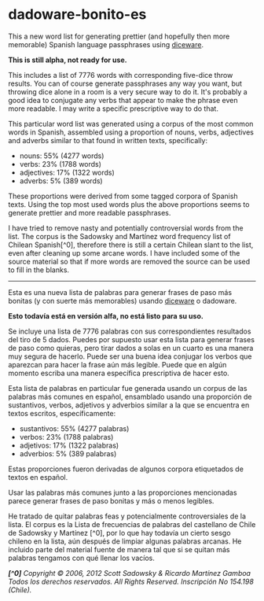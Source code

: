 # dadoware-bonito-es

This a new word list for generating prettier (and hopefully then more memorable) Spanish language passphrases using [diceware](https://theworld.com/~reinhold/diceware.html).

**This is still alpha, not ready for use.**

This includes a list of 7776 words with corresponding five-dice throw results. You can of course generate passphrases any way you want, but throwing dice alone in a room is a very secure way to do it. It's probably a good idea to conjugate any verbs that appear to make the phrase even more readable. I may write a specific prescriptive way to do that.

This particular word list was generated using a corpus of the most common words in Spanish, assembled using a proportion of nouns, verbs, adjectives and adverbs similar to that found in written texts, specifically:

- nouns: 55% (4277 words)
- verbs: 23% (1788 words)
- adjectives: 17% (1322 words)
- adverbs: 5% (389 words)

These proportions were derived from some tagged corpora of Spanish texts. Using the top most used words plus the above proportions seems to generate prettier and more readable passphrases.

I have tried to remove nasty and potentially controversial words from the list. The corpus is the Sadowsky and Martínez word frequency list of Chilean Spanish[^0], therefore there is still a certain Chilean slant to the list, even after cleaning up some arcane words. I have included some of the source material so that if more words are removed the source can be used to fill in the blanks.

---

Esta es una nueva lista de palabras para generar frases de paso más bonitas (y con suerte más memorables) usando [diceware](https://theworld.com/~reinhold/diceware_en_espanolA.htm) o dadoware.

**Esto todavía está en versión alfa, no está listo para su uso.**

Se incluye una lista de 7776 palabras con sus correspondientes resultados del tiro de 5 dados. Puedes por supuesto usar esta lista para generar frases de paso como quieras, pero tirar dados a solas en un cuarto es una manera muy segura de hacerlo. Puede ser una buena idea conjugar los verbos que aparezcan para hacer la frase aún más legible. Puede que en algún momento escriba una manera específica prescriptiva de hacer esto.

Esta lista de palabras en particular fue generada usando un corpus de las palabras más comunes en español, ensamblado usando una proporción de sustantivos, verbos, adjetivos y adverbios similar a la que se encuentra en textos escritos, específicamente:

- sustantivos: 55% (4277 palabras)
- verbos: 23% (1788 palabras)
- adjetivos: 17% (1322 palabras)
- adverbios: 5% (389 palabras)

Estas proporciones fueron derivadas de algunos corpora etiquetados de textos en español.

Usar las palabras más comunes junto a las proporciones mencionadas parece generar frases de paso bonitas y más o menos legibles.

He tratado de quitar palabras feas y potencialmente controversiales de la lista. El corpus es la Lista de frecuencias de palabras del castellano de Chile de Sadowsky y Martínez [^0], por lo que hay todavía un cierto sesgo chileno en la lista, aún después de limpiar algunas palabras arcanas. He incluido parte del material fuente de manera tal que si se quitan más palabras tengamos con qué llenar los vacíos.

_**[^0]** Copyright © 2006, 2012 Scott Sadowsky & Ricardo Martínez Gamboa
Todos los derechos reservados. All Rights Reserved.
Inscripción No 154.198 (Chile)._
